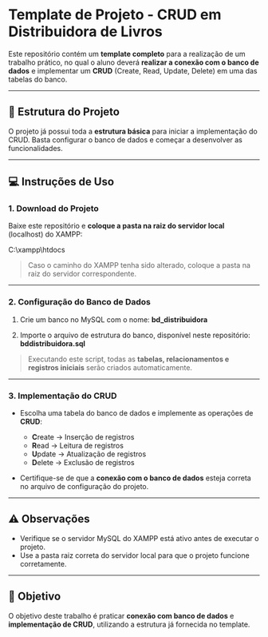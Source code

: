 # Template de Projeto - CRUD em Distribuidora de Livros

Este repositório contém um **template completo** para a realização de um trabalho prático, no qual o aluno deverá **realizar a conexão com o banco de dados** e implementar um **CRUD** (Create, Read, Update, Delete) em uma das tabelas do banco.

---

## 📂 Estrutura do Projeto

O projeto já possui toda a **estrutura básica** para iniciar a implementação do CRUD. Basta configurar o banco de dados e começar a desenvolver as funcionalidades.

---

## 💻 Instruções de Uso

### 1. Download do Projeto
Baixe este repositório e **coloque a pasta na raiz do servidor local** (localhost) do XAMPP:  

C:\xampp\htdocs

> Caso o caminho do XAMPP tenha sido alterado, coloque a pasta na raiz do servidor correspondente.

---

### 2. Configuração do Banco de Dados

1. Crie um banco no MySQL com o nome: **bd_distribuidora**


2. Importe o arquivo de estrutura do banco, disponível neste repositório: **bddistribuidora.sql**


> Executando este script, todas as **tabelas, relacionamentos e registros iniciais** serão criados automaticamente.

---

### 3. Implementação do CRUD

- Escolha uma tabela do banco de dados e implemente as operações de **CRUD**:
  - **C**reate → Inserção de registros
  - **R**ead → Leitura de registros
  - **U**pdate → Atualização de registros
  - **D**elete → Exclusão de registros

- Certifique-se de que a **conexão com o banco de dados** esteja correta no arquivo de configuração do projeto.

---

## ⚠️ Observações

- Verifique se o servidor MySQL do XAMPP está ativo antes de executar o projeto.  
- Use a pasta raiz correta do servidor local para que o projeto funcione corretamente.  

---

## 🎯 Objetivo

O objetivo deste trabalho é praticar **conexão com banco de dados** e **implementação de CRUD**, utilizando a estrutura já fornecida no template.

